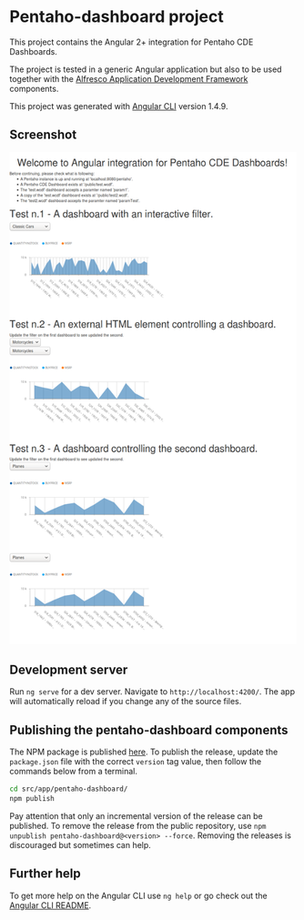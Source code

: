 # Pentaho-dashboard project

This project contains the Angular 2+ integration for Pentaho CDE Dashboards.

The project is tested in a generic Angular application but also to be used together with the [Alfresco Application Development Framework](https://github.com/Alfresco/alfresco-ng2-components) components.

This project was generated with [Angular CLI](https://github.com/angular/angular-cli) version 1.4.9.

## Screenshot

![Pentaho Dashboard](src/app/pentaho-dashboard/src/assets/screenshot_1.png)

## Development server

Run `ng serve` for a dev server. Navigate to `http://localhost:4200/`. The app will automatically reload if you change any of the source files.

## Publishing the pentaho-dashboard components

The NPM package is published [here](https://www.npmjs.com/package/pentaho-dashboard).
To publish the release, update the `package.json` file with the correct `version` tag value, then follow the commands below from a terminal.

```sh
cd src/app/pentaho-dashboard/
npm publish
```

Pay attention that only an incremental version of the release can be published.
To remove the release from the public repository, use `npm unpublish pentaho-dashboard@<version> --force`. Removing the releases is discouraged but sometimes can help.

## Further help

To get more help on the Angular CLI use `ng help` or go check out the [Angular CLI README](https://github.com/angular/angular-cli/blob/master/README.md).
